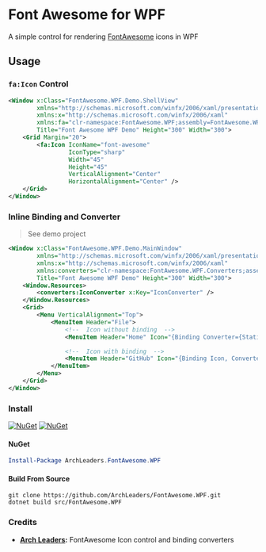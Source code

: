 # Font Awesome for WPF

A simple control for rendering [FontAwesome](https://fontawesome.com/) icons in WPF

## Usage

### `fa:Icon` Control

```xml
<Window x:Class="FontAwesome.WPF.Demo.ShellView"
        xmlns="http://schemas.microsoft.com/winfx/2006/xaml/presentation"
        xmlns:x="http://schemas.microsoft.com/winfx/2006/xaml"
        xmlns:fa="clr-namespace:FontAwesome.WPF;assembly=FontAwesome.WPF"
        Title="Font Awesome WPF Demo" Height="300" Width="300">
    <Grid Margin="20">
        <fa:Icon IconName="font-awesome"
                 IconType="sharp"
                 Width="45"
                 Height="45"
                 VerticalAlignment="Center"
                 HorizontalAlignment="Center" />
    </Grid>
</Window>
```

### Inline Binding and Converter
> See demo project

```xml
<Window x:Class="FontAwesome.WPF.Demo.MainWindow"
        xmlns="http://schemas.microsoft.com/winfx/2006/xaml/presentation"
        xmlns:x="http://schemas.microsoft.com/winfx/2006/xaml"
        xmlns:converters="clr-namespace:FontAwesome.WPF.Converters;assembly=FontAwesome.WPF"
        Title="Font Awesome WPF Demo" Height="300" Width="300">
    <Window.Resources>
        <converters:IconConverter x:Key="IconConverter" />
    </Window.Resources>
    <Grid>
        <Menu VerticalAlignment="Top">
            <MenuItem Header="File">
                <!--  Icon without binding  -->
                <MenuItem Header="Home" Icon="{Binding Converter={StaticResource IconConverter}, ConverterParameter=house}" />

                <!--  Icon with binding  -->
                <MenuItem Header="GitHub" Icon="{Binding Icon, Converter={StaticResource IconConverter}}" />
            </MenuItem>
        </Menu>
    </Grid>
</Window>
```

### Install

[![NuGet](https://img.shields.io/nuget/v/ArchLeaders.FontAwesome.WPF.svg)](https://www.nuget.org/packages/ArchLeaders.FontAwesome.WPF) [![NuGet](https://img.shields.io/nuget/dt/ArchLeaders.FontAwesome.WPF.svg)](https://www.nuget.org/packages/ArchLeaders.FontAwesome.WPF)

#### NuGet
```powershell
Install-Package ArchLeaders.FontAwesome.WPF
```

#### Build From Source
```batch
git clone https://github.com/ArchLeaders/FontAwesome.WPF.git
dotnet build src/FontAwesome.WPF
```

### Credits

- **[Arch Leaders](https://github.com/ArchLeaders):** FontAwesome Icon control and binding converters
